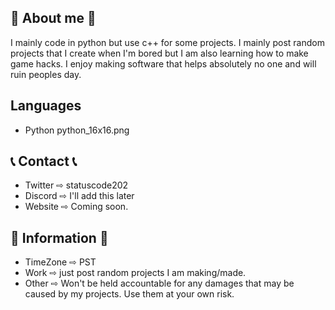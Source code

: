 ## 💖 About me 💖
  I mainly code in python but use c++ for some projects. I mainly post random projects that I create when I'm bored but I am also learning how to make game hacks. I enjoy making software that helps absolutely no one and will ruin peoples day.

## Languages
  - Python python_16x16.png

## 📞 Contact 📞
  - Twitter ⇨ statuscode202
  - Discord ⇨ I'll add this later
  - Website ⇨ Coming soon.

## 💬 Information 💬
- TimeZone  ⇨ PST
- Work      ⇨ just post random projects I am making/made.
- Other     ⇨ Won't be held accountable for any damages that may be caused by my projects. Use them at your own risk.
